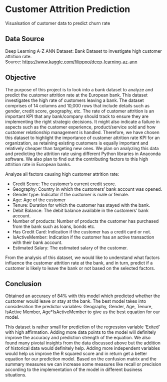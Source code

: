 # Customer Attrition Prediction
Visualsation of customer data to predict churn rate

## Data Source
Deep Learning A-Z ANN Dataset: Bank Dataset to investigate high customer attrition rate.\
Source: https://www.kaggle.com/filippoo/deep-learning-az-ann

## Objective
The purpose of this project is to look into a bank dataset to analyze and predict the customer attrition rate at the European bank. This dataset investigates the high rate of customers leaving a bank. The dataset comprises of 14 columns and 10,000 rows that include details such as gender, credit score, geography, etc. The rate of customer attrition is an important KPI that any bank/company should track to ensure they are implementing the right strategic decisions. It might also indicate a failure in aspects such as the customer experience, product/service sold and how customer relationship management is handled. Therefore, we have chosen this dataset to highlight the importance of customer attrition rate KPI for an organization, as retaining existing customers is equally important and relatively cheaper than targeting new ones. We plan on analyzing this data and predicting the attrition rate using different Python libraries in Anaconda software. We also plan to find out the contributing factors to this high attrition rate in European banks.

Analyze all factors causing high customer attrition rate: 
- Credit Score: The customer’s current credit score.
- Geography: Country in which the customers’ bank account was opened.
- Gender type: Indicator if the customer is male or female. 
- Age: Age of the customer
- Tenure: Duration for which the customer has stayed with the bank.
- Debit Balance: The debit balance available in the customers’ bank account.
- Number of products: Number of products the customer has purchased from the bank such as loans, bonds etc.
- Has Credit Card: Indication if the customer has a credit card or not.
- IsActiveMember: Indication if the customer has an active transaction with their bank account.
- Estimated Salary: The estimated salary of the customer.

From the analysis of this dataset, we would like to understand what factors influence the customer attrition rate at the bank, and in turn, predict if a customer is likely to leave the bank or not based on the selected factors.

## Conclusion
Obtained an accuracy of 84% with this model which predicted whether the customer would leave or stay at the bank. The best model takes into consideration the predictor variables: Geography, Gender, Age, Tenure, IsActive Member, Age\*IsActiveMember to give us the best equation for our model. 

This dataset is rather small for prediction of the regression variable ‘Exited’ with high affirmation. Adding more data points to the model will definitely improve the accuracy and prediction strength of the equation. We also found many pivotal insights from the data discussed above but the addition of historical data would definitely help. Adding more independent variables would help us improve the R squared score and in return get a better equation for our prediction model. Based on the confusion matrix and the summary measures we can increase some measures like recall or precision according to the implementation of the model in different business situations. 
